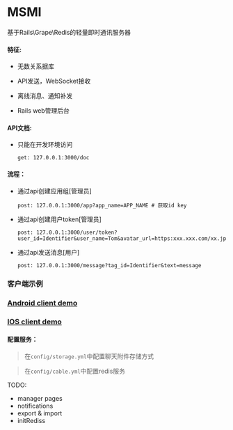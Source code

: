 # MSMI

基于Rails\Grape\Redis的轻量即时通讯服务器

#### 特征:

* 无数关系据库

* API发送，WebSocket接收

* 离线消息、通知补发

* Rails web管理后台

#### API文档:

* 只能在开发环境访问
	```
	get: 127.0.0.1:3000/doc
	``` 

#### 流程：

* 通过api创建应用组[管理员]
	```
	post: 127.0.0.1:3000/app?app_name=APP_NAME # 获取id key
	``` 

* 通过api创建用户token[管理员]
	```
	post: 127.0.0.1:3000/user/token?user_id=Identifier&user_name=Tom&avatar_url=https:xxx.xxx.com/xx.jpg&app_id=APP_NAME
	```

* 通过api发送消息[用户]
	```
	post: 127.0.0.1:3000/message?tag_id=Identifier&text=message
	```
### 客户端示例
### [Android client demo](https://github.com/batuZ/MSMI_Client)
### [IOS client demo]()

#### 配置服务：
	
> 在`config/storage.yml`中配置聊天附件存储方式

> 在`config/cable.yml`中配置redis服务


TODO:

* manager pages
* notifications
* export & import
* initRediss
